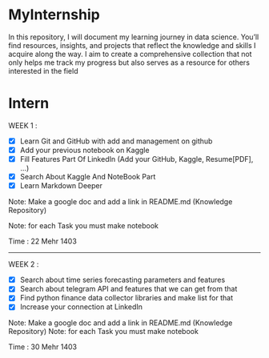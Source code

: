 # MyInternship
In this repository, I will document my learning journey in data science. You’ll find resources, insights, and projects that reflect the knowledge and skills I acquire along the way. I aim to create a comprehensive collection that not only helps me track my progress but also serves as a resource for others interested in the field

# Intern

WEEK 1 :

- [x] Learn Git and GitHub with add and management on github
- [x] Add your previous notebook on Kaggle
- [x] Fill Features Part Of LinkedIn (Add your GitHub, Kaggle, Resume[PDF], ...)
- [x] Search About Kaggle And NoteBook Part
- [x] Learn Markdown Deeper

Note: Make a google doc and add a link in README.md (Knowledge Repository)

Note: for each Task you must make notebook

Time : 22 Mehr 1403

--- 

WEEK 2 :

- [x] Search about time series forecasting parameters and features
- [x] Search about telegram API and features that we can get from that
- [x] Find python finance data collector libraries and make list for that
- [x] Increase your connection at LinkedIn

Note: Make a google doc and add a link in README.md (Knowledge Repository)
Note: for each Task you must make notebook

Time : 30 Mehr 1403

